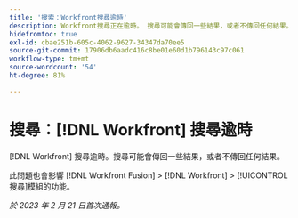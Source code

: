 ```yaml
---
title: '搜索：Workfront搜尋逾時'
description: Workfront搜尋正在逾時。 搜尋可能會傳回一些結果，或者不傳回任何結果。
hidefromtoc: true
exl-id: cbae251b-605c-4062-9627-34347da70ee5
source-git-commit: 17906db6aadc416c8be01e60d1b796143c97c061
workflow-type: tm+mt
source-wordcount: '54'
ht-degree: 81%

---
```


# 搜尋：[!DNL Workfront] 搜尋逾時

<!--this issue is on WF and WFF TOCs. Valid issue, won't fix-->

[!DNL Workfront] 搜尋逾時。搜尋可能會傳回一些結果，或者不傳回任何結果。

此問題也會影響 [!DNL Workfront Fusion] > [!DNL Workfront] > [!UICONTROL 搜尋]模組的功能。

_於 2023 年 2 月 21 日首次通報。_
